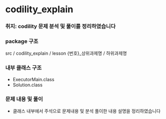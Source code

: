 # codility_explain

### 취지: codility 문제 분석 및 풀이를 정리하였습니다

### package 구조

src /
    codility_explain 
                     / lesson {번호}_상위과제명
                                               / 하위과제명

### 내부 클래스 구조
- ExecutorMain.class
- Solution.class

### 문제 내용 및 풀이
- 클래스 내부에서 주석으로 문제내용 및 분석 풀이한 내용 설명을 정리하였습니다
                                      

